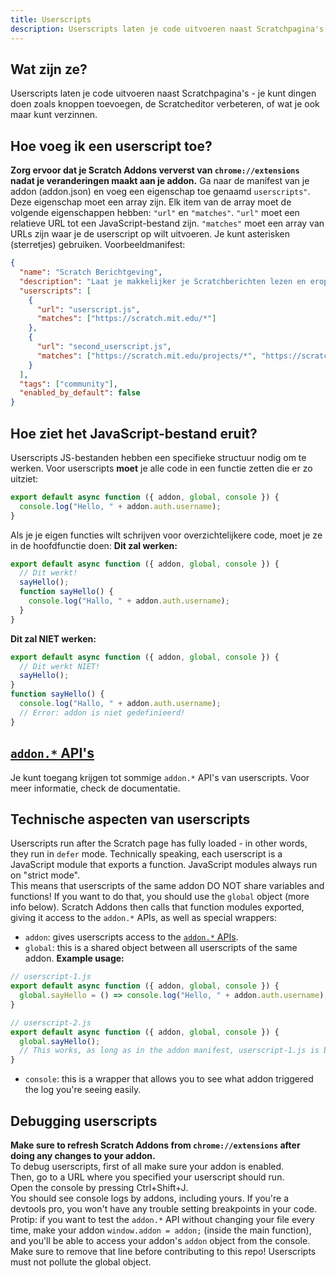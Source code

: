 ```yaml
---
title: Userscripts
description: Userscripts laten je code uitvoeren naast Scratchpagina's - je kunt dingen doen zoals knoppen toevoegen, de Scratcheditor verbeteren, of wat je maar ook kunt verzinnen.
---
```

## Wat zijn ze?
Userscripts laten je code uitvoeren naast Scratchpagina's - je kunt dingen doen zoals knoppen toevoegen, de Scratcheditor verbeteren, of wat je ook maar kunt verzinnen.

## Hoe voeg ik een userscript toe?
**Zorg ervoor dat je Scratch Addons ververst van `chrome://extensions` nadat je veranderingen maakt aan je addon.** 
Ga naar de manifest van je addon (addon.json) en voeg een eigenschap toe genaamd `userscripts"`. 
Deze eigenschap moet een array zijn. 
Elk item van de array moet de volgende eigenschappen hebben: `"url"` en `"matches"`. 
`"url"` moet een relatieve URL tot een JavaScript-bestand zijn. 
`"matches"` moet een array van URLs zijn waar je de userscript op wilt uitvoeren. Je kunt asterisken (sterretjes) gebruiken.
Voorbeeldmanifest:
```json
{
  "name": "Scratch Berichtgeving",
  "description": "Laat je makkelijker je Scratchberichten lezen en erop antwoorden.",
  "userscripts": [
    {
      "url": "userscript.js",
      "matches": ["https://scratch.mit.edu/*"]
    },
    {
      "url": "second_userscript.js",
      "matches": ["https://scratch.mit.edu/projects/*", "https://scratch.mit.edu/users/*"]
    }
  ],
  "tags": ["community"],
  "enabled_by_default": false
}
```

## Hoe ziet het JavaScript-bestand eruit?
Userscripts JS-bestanden hebben een specifieke structuur nodig om te werken. 
Voor userscripts **moet** je alle code in een functie zetten die er zo uitziet:
```js
export default async function ({ addon, global, console }) {
  console.log("Hello, " + addon.auth.username);
}
```
Als je je eigen functies wilt schrijven voor overzichtelijkere code, moet je ze in de hoofdfunctie doen: 
**Dit zal werken:**
```js
export default async function ({ addon, global, console }) {
  // Dit werkt!
  sayHello();
  function sayHello() {
    console.log("Hallo, " + addon.auth.username);
  }
}
```
**Dit zal NIET werken:**
```js
export default async function ({ addon, global, console }) {
  // Dit werkt NIET!
  sayHello();
}
function sayHello() {
  console.log("Hallo, " + addon.auth.username);
  // Error: addon is niet gedefinieerd!
}
```

## [`addon.*` API's](/docs/developing/addon-apis-reference)
Je kunt toegang krijgen tot sommige  `addon.*` API's van userscripts. Voor meer informatie, check de documentatie.

## Technische aspecten van userscripts
Userscripts run after the Scratch page has fully loaded - in other words, they run in `defer` mode.
Technically speaking, each userscript is a JavaScript module that exports a function. JavaScript modules always run on "strict mode".  
This means that userscripts of the same addon DO NOT share variables and functions! If you want to do that, you should use the `global` object (more info below).
Scratch Addons then calls that function modules exported, giving it access to the `addon.*` APIs, as well as special wrappers:  
- `addon`: gives userscripts access to the [`addon.*` APIs](/docs/developing/addon-apis-reference).
- `global`: this is a shared object between all userscripts of the same addon. **Example usage:**
```js
// userscript-1.js
export default async function ({ addon, global, console }) {
  global.sayHello = () => console.log("Hello, " + addon.auth.username);
}

// userscript-2.js
export default async function ({ addon, global, console }) {
  global.sayHello();
  // This works, as long as in the addon manifest, userscript-1.js is before userscript-2.js in the userscripts array.
}
```
- `console`: this is a wrapper that allows you to see what addon triggered the log you're seeing easily.

## Debugging userscripts
**Make sure to refresh Scratch Addons from `chrome://extensions` after doing any changes to your addon.**  
To debug userscripts, first of all make sure your addon is enabled.  
Then, go to a URL where you specified your userscript should run.  
Open the console by pressing Ctrl+Shift+J.  
You should see console logs by addons, including yours. If you're a devtools pro, you won't have any trouble setting breakpoints in your code.  
Protip: if you want to test the `addon.*` API without changing your file every time, make your addon `window.addon = addon;` (inside the main function), and you'll be able to access your addon's `addon` object from the console. Make sure to remove that line before contributing to this repo! Userscripts must not pollute the global object.